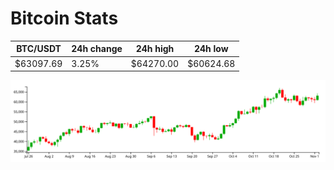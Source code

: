 # Bitcoin Stats

BTC/USDT|24h change|24h high|24h low|
|---|---|---|---|
|$63097.69|3.25%|$64270.00|$60624.68|

<img src="./chart.svg">
